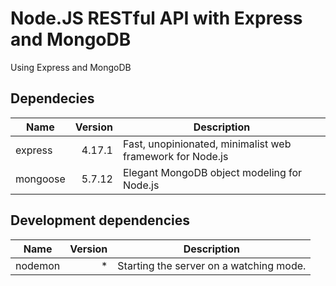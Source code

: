 # Node.JS RESTful API with Express and MongoDB

Using Express and MongoDB

## Dependecies

| Name     | Version | Description                                               |
| -------- | ------: | --------------------------------------------------------- |
| express  |  4.17.1 | Fast, unopinionated, minimalist web framework for Node.js |
| mongoose |  5.7.12 | Elegant MongoDB object modeling for Node.js               |

## Development dependencies

| Name    | Version | Description                             |
| ------- | ------: | --------------------------------------- |
| nodemon |       * | Starting the server on a watching mode. |
